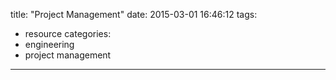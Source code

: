 title: "Project Management"
date: 2015-03-01 16:46:12
tags:
- resource
categories:
- engineering
- project management

---
